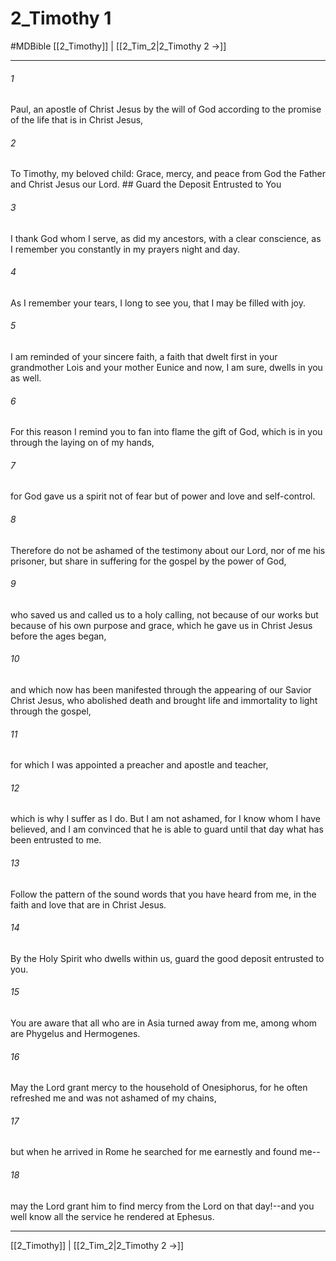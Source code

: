 # 2_Timothy 1
#MDBible
[[2_Timothy]] | [[2_Tim_2|2_Timothy 2 →]]

***

###### 1 
Paul, an apostle of Christ Jesus by the will of God according to the promise of the life that is in Christ Jesus, 

###### 2 
To Timothy, my beloved child: Grace, mercy, and peace from God the Father and Christ Jesus our Lord. ## Guard the Deposit Entrusted to You 

###### 3 
I thank God whom I serve, as did my ancestors, with a clear conscience, as I remember you constantly in my prayers night and day. 

###### 4 
As I remember your tears, I long to see you, that I may be filled with joy. 

###### 5 
I am reminded of your sincere faith, a faith that dwelt first in your grandmother Lois and your mother Eunice and now, I am sure, dwells in you as well. 

###### 6 
For this reason I remind you to fan into flame the gift of God, which is in you through the laying on of my hands, 

###### 7 
for God gave us a spirit not of fear but of power and love and self-control. 

###### 8 
Therefore do not be ashamed of the testimony about our Lord, nor of me his prisoner, but share in suffering for the gospel by the power of God, 

###### 9 
who saved us and called us to a holy calling, not because of our works but because of his own purpose and grace, which he gave us in Christ Jesus before the ages began, 

###### 10 
and which now has been manifested through the appearing of our Savior Christ Jesus, who abolished death and brought life and immortality to light through the gospel, 

###### 11 
for which I was appointed a preacher and apostle and teacher, 

###### 12 
which is why I suffer as I do. But I am not ashamed, for I know whom I have believed, and I am convinced that he is able to guard until that day what has been entrusted to me. 

###### 13 
Follow the pattern of the sound words that you have heard from me, in the faith and love that are in Christ Jesus. 

###### 14 
By the Holy Spirit who dwells within us, guard the good deposit entrusted to you. 

###### 15 
You are aware that all who are in Asia turned away from me, among whom are Phygelus and Hermogenes. 

###### 16 
May the Lord grant mercy to the household of Onesiphorus, for he often refreshed me and was not ashamed of my chains, 

###### 17 
but when he arrived in Rome he searched for me earnestly and found me-- 

###### 18 
may the Lord grant him to find mercy from the Lord on that day!--and you well know all the service he rendered at Ephesus. 

***

[[2_Timothy]] | [[2_Tim_2|2_Timothy 2 →]]
